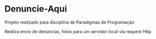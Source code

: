 # Denuncie-Aqui
Projeto realizado para disciplina de Paradigmas de Programação

Realiza envio de denúncias, fotos para um servidor local via request Http
